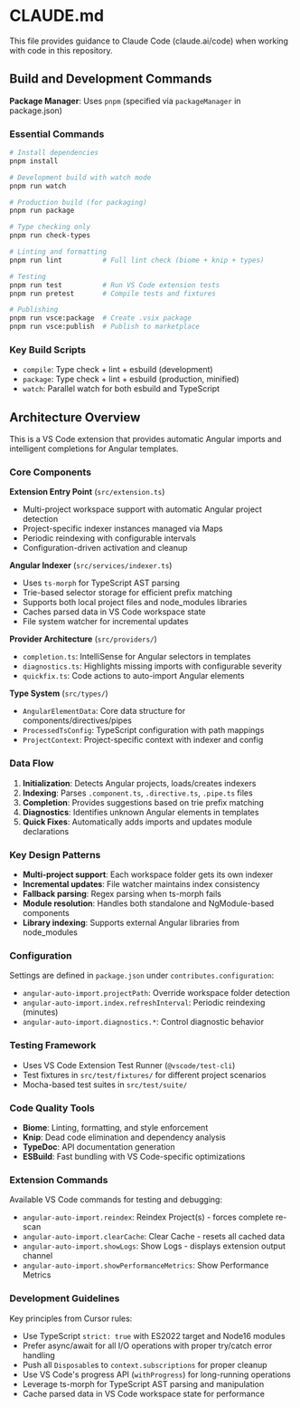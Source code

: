# CLAUDE.md

This file provides guidance to Claude Code (claude.ai/code) when working with code in this repository.

## Build and Development Commands

**Package Manager**: Uses `pnpm` (specified via `packageManager` in package.json)

### Essential Commands
```bash
# Install dependencies
pnpm install

# Development build with watch mode
pnpm run watch

# Production build (for packaging)
pnpm run package

# Type checking only
pnpm run check-types

# Linting and formatting
pnpm run lint          # Full lint check (biome + knip + types) 

# Testing
pnpm run test          # Run VS Code extension tests
pnpm run pretest       # Compile tests and fixtures

# Publishing
pnpm run vsce:package  # Create .vsix package
pnpm run vsce:publish  # Publish to marketplace
```

### Key Build Scripts
- `compile`: Type check + lint + esbuild (development)
- `package`: Type check + lint + esbuild (production, minified)
- `watch`: Parallel watch for both esbuild and TypeScript

## Architecture Overview

This is a VS Code extension that provides automatic Angular imports and intelligent completions for Angular templates.

### Core Components

**Extension Entry Point** (`src/extension.ts`)
- Multi-project workspace support with automatic Angular project detection
- Project-specific indexer instances managed via Maps
- Periodic reindexing with configurable intervals
- Configuration-driven activation and cleanup

**Angular Indexer** (`src/services/indexer.ts`)
- Uses `ts-morph` for TypeScript AST parsing
- Trie-based selector storage for efficient prefix matching
- Supports both local project files and node_modules libraries
- Caches parsed data in VS Code workspace state
- File system watcher for incremental updates

**Provider Architecture** (`src/providers/`)
- `completion.ts`: IntelliSense for Angular selectors in templates
- `diagnostics.ts`: Highlights missing imports with configurable severity
- `quickfix.ts`: Code actions to auto-import Angular elements

**Type System** (`src/types/`)
- `AngularElementData`: Core data structure for components/directives/pipes
- `ProcessedTsConfig`: TypeScript configuration with path mappings
- `ProjectContext`: Project-specific context with indexer and config

### Data Flow

1. **Initialization**: Detects Angular projects, loads/creates indexers
2. **Indexing**: Parses `.component.ts`, `.directive.ts`, `.pipe.ts` files
3. **Completion**: Provides suggestions based on trie prefix matching
4. **Diagnostics**: Identifies unknown Angular elements in templates
5. **Quick Fixes**: Automatically adds imports and updates module declarations

### Key Design Patterns

- **Multi-project support**: Each workspace folder gets its own indexer
- **Incremental updates**: File watcher maintains index consistency
- **Fallback parsing**: Regex parsing when ts-morph fails
- **Module resolution**: Handles both standalone and NgModule-based components
- **Library indexing**: Supports external Angular libraries from node_modules

### Configuration

Settings are defined in `package.json` under `contributes.configuration`:
- `angular-auto-import.projectPath`: Override workspace folder detection
- `angular-auto-import.index.refreshInterval`: Periodic reindexing (minutes)
- `angular-auto-import.diagnostics.*`: Control diagnostic behavior

### Testing Framework

- Uses VS Code Extension Test Runner (`@vscode/test-cli`)
- Test fixtures in `src/test/fixtures/` for different project scenarios
- Mocha-based test suites in `src/test/suite/`

### Code Quality Tools

- **Biome**: Linting, formatting, and style enforcement
- **Knip**: Dead code elimination and dependency analysis  
- **TypeDoc**: API documentation generation
- **ESBuild**: Fast bundling with VS Code-specific optimizations

### Extension Commands

Available VS Code commands for testing and debugging:
- `angular-auto-import.reindex`: Reindex Project(s) - forces complete re-scan
- `angular-auto-import.clearCache`: Clear Cache - resets all cached data
- `angular-auto-import.showLogs`: Show Logs - displays extension output channel
- `angular-auto-import.showPerformanceMetrics`: Show Performance Metrics

### Development Guidelines

Key principles from Cursor rules:
- Use TypeScript `strict: true` with ES2022 target and Node16 modules
- Prefer async/await for all I/O operations with proper try/catch error handling
- Push all `Disposable`s to `context.subscriptions` for proper cleanup
- Use VS Code's progress API (`withProgress`) for long-running operations
- Leverage ts-morph for TypeScript AST parsing and manipulation
- Cache parsed data in VS Code workspace state for performance